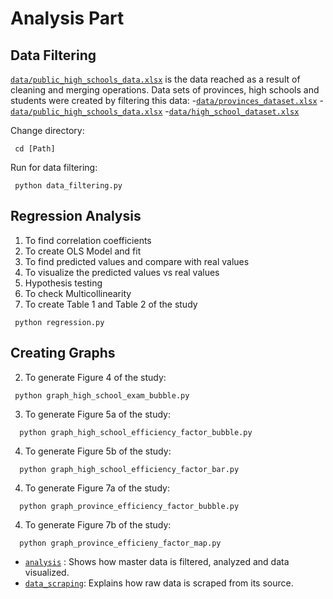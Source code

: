 # Analysis Part

## Data Filtering
[`data/public_high_schools_data.xlsx`](https://github.com/asen16/high-schools-analysis/blob/main/analysis/data/public_high_schools_data.xlsx) is the data reached as a result of cleaning and merging operations. Data sets of provinces, high schools and students were created by filtering this data:
-[`data/provinces_dataset.xlsx`](https://github.com/asen16/high-schools-analysis/blob/main/analysis/data/provinces_dataset.xlsx)
-[`data/public_high_schools_data.xlsx`]()
-[`data/high_school_dataset.xlsx`](https://github.com/asen16/high-schools-analysis/blob/main/analysis/data/high_school_dataset.xlsx)

Change directory:

  ```pyfunctiontypecomment
   cd [Path]
   ```
Run for data filtering:

  ```pyfunctiontypecomment
   python data_filtering.py
   ```

## Regression Analysis

1. To find correlation coefficients
2. To create OLS Model and fit
3. To find predicted values and compare with real values
4. To visualize the predicted values vs real values
5. Hypothesis testing 
6. To check Multicollinearity
7. To create Table 1 and Table 2 of the study

  ```pyfunctiontypecomment
   python regression.py
   ```


## Creating Graphs



2. To generate Figure 4 of the study:


  ```pyfunctiontypecomment
   python graph_high_school_exam_bubble.py
   ```

3. To generate Figure 5a of the study:

 ```pyfunctiontypecomment
   python graph_high_school_efficiency_factor_bubble.py
   ```
   
4. To generate Figure 5b of the study:

 ```pyfunctiontypecomment
   python graph_high_school_efficiency_factor_bar.py
   ```
   
4. To generate Figure 7a of the study:

 ```pyfunctiontypecomment
   python graph_province_efficiency_factor_bubble.py
   ```
4. To generate Figure 7b of the study:

 ```pyfunctiontypecomment
   python graph_province_efficieny_factor_map.py
   ```

- [`analysis`](https://github.com/asen16/high-schools-analysis/tree/main/analysis) : Shows how master data is filtered, analyzed and data visualized.
- [`data_scraping`](https://github.com/asen16/high-schools-analysis/tree/main/data_scraping): Explains how raw data is scraped from its source.

